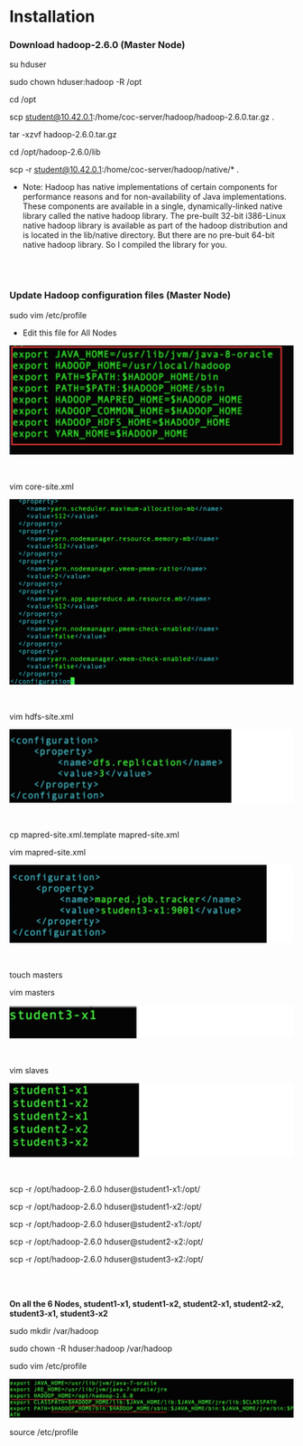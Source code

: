 # Installation

### Download hadoop-2.6.0 (Master Node)


su hduser

sudo chown hduser:hadoop -R /opt

cd /opt

scp student@10.42.0.1:/home/coc-server/hadoop/hadoop-2.6.0.tar.gz .

tar -xzvf hadoop-2.6.0.tar.gz

cd /opt/hadoop-2.6.0/lib

scp -r student@10.42.0.1:/home/coc-server/hadoop/native/* .

* Note: Hadoop has native implementations of certain components for performance reasons and for non-availability of Java implementations. These components are available in a single, dynamically-linked native library called the native hadoop library. The pre-built 32-bit i386-Linux native hadoop library is available as part of the hadoop distribution and is located in the lib/native directory. But there are no pre-buit 64-bit native hadoop library. So I compiled the library for you.

<br/>
<br/>



### Update Hadoop configuration files (Master Node)

sudo vim /etc/profile
* Edit this file for All Nodes

![](https://raw.githubusercontent.com/congqiyuan/tutorial/master/hadoop_cluster/4.png)

<br/>

vim core-site.xml

![](https://raw.githubusercontent.com/congqiyuan/tutorial/master/hadoop_cluster/8.png)

<br/>

vim hdfs-site.xml

![](https://raw.githubusercontent.com/congqiyuan/tutorial/master/hadoop_cluster/9.png)

<br/>

cp mapred-site.xml.template mapred-site.xml

vim mapred-site.xml

![](https://raw.githubusercontent.com/congqiyuan/tutorial/master/hadoop_cluster/10.png)

<br/>

touch masters

vim masters

![](https://raw.githubusercontent.com/congqiyuan/tutorial/master/hadoop_cluster/11.png)

<br/>

vim slaves

![](https://raw.githubusercontent.com/congqiyuan/tutorial/master/hadoop_cluster/12.png)

<br/>

scp -r /opt/hadoop-2.6.0 hduser@student1-x1:/opt/

scp -r /opt/hadoop-2.6.0 hduser@student1-x2:/opt/

scp -r /opt/hadoop-2.6.0 hduser@student2-x1:/opt/

scp -r /opt/hadoop-2.6.0 hduser@student2-x2:/opt/

scp -r /opt/hadoop-2.6.0 hduser@student3-x2:/opt/

<br/>
<br/>


**On all the 6 Nodes, student1-x1, student1-x2, student2-x1, student2-x2, student3-x1, student3-x2**

sudo mkdir /var/hadoop

sudo chown -R hduser:hadoop /var/hadoop

sudo vim /etc/profile

![](https://raw.githubusercontent.com/congqiyuan/tutorial/master/hadoop_cluster/13.png)

source /etc/profile

<br/>

